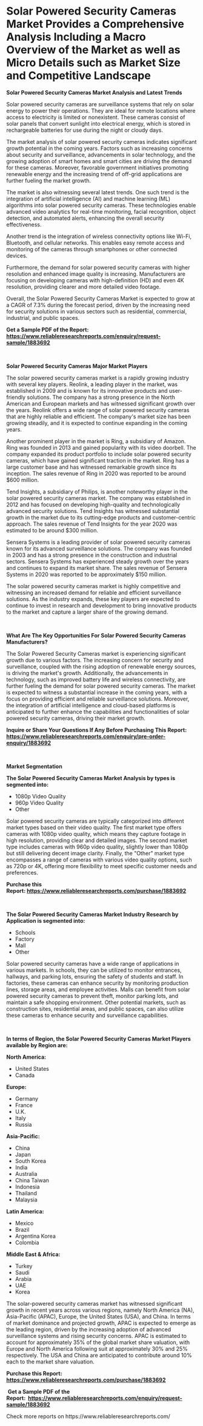 <p><h1>Solar Powered Security Cameras Market Provides a Comprehensive Analysis Including a Macro Overview of the Market as well as Micro Details such as Market Size and Competitive Landscape</h1></p><p><strong>Solar Powered Security Cameras Market Analysis and Latest Trends</strong></p>
<p><p>Solar powered security cameras are surveillance systems that rely on solar energy to power their operations. They are ideal for remote locations where access to electricity is limited or nonexistent. These cameras consist of solar panels that convert sunlight into electrical energy, which is stored in rechargeable batteries for use during the night or cloudy days.</p><p>The market analysis of solar powered security cameras indicates significant growth potential in the coming years. Factors such as increasing concerns about security and surveillance, advancements in solar technology, and the growing adoption of smart homes and smart cities are driving the demand for these cameras. Moreover, favorable government initiatives promoting renewable energy and the increasing trend of off-grid applications are further fueling the market growth.</p><p>The market is also witnessing several latest trends. One such trend is the integration of artificial intelligence (AI) and machine learning (ML) algorithms into solar powered security cameras. These technologies enable advanced video analytics for real-time monitoring, facial recognition, object detection, and automated alerts, enhancing the overall security effectiveness.</p><p>Another trend is the integration of wireless connectivity options like Wi-Fi, Bluetooth, and cellular networks. This enables easy remote access and monitoring of the cameras through smartphones or other connected devices.</p><p>Furthermore, the demand for solar powered security cameras with higher resolution and enhanced image quality is increasing. Manufacturers are focusing on developing cameras with high-definition (HD) and even 4K resolution, providing clearer and more detailed video footage.</p><p>Overall, the Solar Powered Security Cameras Market is expected to grow at a CAGR of 7.3% during the forecast period, driven by the increasing need for security solutions in various sectors such as residential, commercial, industrial, and public spaces.</p></p>
<p><strong>Get a Sample PDF of the Report:&nbsp; <a href="https://www.reliableresearchreports.com/enquiry/request-sample/1883692">https://www.reliableresearchreports.com/enquiry/request-sample/1883692</a></strong></p>
<p>&nbsp;</p>
<p><strong>Solar Powered Security Cameras Major Market Players</strong></p>
<p><p>The solar powered security cameras market is a rapidly growing industry with several key players. Reolink, a leading player in the market, was established in 2009 and is known for its innovative products and user-friendly solutions. The company has a strong presence in the North American and European markets and has witnessed significant growth over the years. Reolink offers a wide range of solar powered security cameras that are highly reliable and efficient. The company's market size has been growing steadily, and it is expected to continue expanding in the coming years.</p><p>Another prominent player in the market is Ring, a subsidiary of Amazon. Ring was founded in 2013 and gained popularity with its video doorbell. The company expanded its product portfolio to include solar powered security cameras, which have gained significant traction in the market. Ring has a large customer base and has witnessed remarkable growth since its inception. The sales revenue of Ring in 2020 was reported to be around $600 million.</p><p>Tend Insights, a subsidiary of Philips, is another noteworthy player in the solar powered security cameras market. The company was established in 2012 and has focused on developing high-quality and technologically advanced security solutions. Tend Insights has witnessed substantial growth in the market due to its cutting-edge products and customer-centric approach. The sales revenue of Tend Insights for the year 2020 was estimated to be around $300 million.</p><p>Sensera Systems is a leading provider of solar powered security cameras known for its advanced surveillance solutions. The company was founded in 2003 and has a strong presence in the construction and industrial sectors. Sensera Systems has experienced steady growth over the years and continues to expand its market share. The sales revenue of Sensera Systems in 2020 was reported to be approximately $150 million.</p><p>The solar powered security cameras market is highly competitive and witnessing an increased demand for reliable and efficient surveillance solutions. As the industry expands, these key players are expected to continue to invest in research and development to bring innovative products to the market and capture a larger share of the growing demand.</p></p>
<p>&nbsp;</p>
<p><strong>What Are The Key Opportunities For Solar Powered Security Cameras Manufacturers?</strong></p>
<p><p>The Solar Powered Security Cameras market is experiencing significant growth due to various factors. The increasing concern for security and surveillance, coupled with the rising adoption of renewable energy sources, is driving the market's growth. Additionally, the advancements in technology, such as improved battery life and wireless connectivity, are further fueling the demand for solar powered security cameras. The market is expected to witness a substantial increase in the coming years, with a focus on providing efficient and reliable surveillance solutions. Moreover, the integration of artificial intelligence and cloud-based platforms is anticipated to further enhance the capabilities and functionalities of solar powered security cameras, driving their market growth.</p></p>
<p><strong>Inquire or Share Your Questions If Any Before Purchasing This Report: <a href="https://www.reliableresearchreports.com/enquiry/pre-order-enquiry/1883692">https://www.reliableresearchreports.com/enquiry/pre-order-enquiry/1883692</a></strong></p>
<p>&nbsp;</p>
<p><strong>Market Segmentation</strong></p>
<p><strong>The Solar Powered Security Cameras Market Analysis by types is segmented into:</strong></p>
<p><ul><li>1080p Video Quality</li><li>960p Video Quality</li><li>Other</li></ul></p>
<p><p>Solar powered security cameras are typically categorized into different market types based on their video quality. The first market type offers cameras with 1080p video quality, which means they capture footage in high resolution, providing clear and detailed images. The second market type includes cameras with 960p video quality, slightly lower than 1080p but still delivering decent image clarity. Finally, the "Other" market type encompasses a range of cameras with various video quality options, such as 720p or 4K, offering more flexibility to meet specific customer needs and preferences.</p></p>
<p><strong>Purchase this Report:&nbsp;<a href="https://www.reliableresearchreports.com/purchase/1883692">https://www.reliableresearchreports.com/purchase/1883692</a></strong></p>
<p>&nbsp;</p>
<p><strong>The Solar Powered Security Cameras Market Industry Research by Application is segmented into:</strong></p>
<p><ul><li>Schools</li><li>Factory</li><li>Mall</li><li>Other</li></ul></p>
<p><p>Solar powered security cameras have a wide range of applications in various markets. In schools, they can be utilized to monitor entrances, hallways, and parking lots, ensuring the safety of students and staff. In factories, these cameras can enhance security by monitoring production lines, storage areas, and employee activities. Malls can benefit from solar powered security cameras to prevent theft, monitor parking lots, and maintain a safe shopping environment. Other potential markets, such as construction sites, residential areas, and public spaces, can also utilize these cameras to enhance security and surveillance capabilities.</p></p>
<p>&nbsp;</p>
<p><strong>In terms of Region, the Solar Powered Security Cameras Market Players available by Region are:</strong></p>
<p>
    <p> <strong> North America: </strong>
        <ul>
            <li>United States</li>
            <li>Canada</li>
        </ul>
        </p> 
    <p> <strong> Europe: </strong>
        <ul>
            <li>Germany</li>
            <li>France</li>
            <li>U.K.</li>
            <li>Italy</li>
            <li>Russia</li>
        </ul>
        </p> 
    <p> <strong> Asia-Pacific: </strong>
        <ul>
            <li>China</li>
            <li>Japan</li>
            <li>South Korea</li>
            <li>India</li>
            <li>Australia</li>
            <li>China Taiwan</li>
            <li>Indonesia</li>
            <li>Thailand</li>
            <li>Malaysia</li>
        </ul>
        </p> 
    <p> <strong> Latin America: </strong>
        <ul>
            <li>Mexico</li>
            <li>Brazil</li>
            <li>Argentina Korea</li>
            <li>Colombia</li>
        </ul>
        </p> 
    <p> <strong> Middle East & Africa: </strong>
        <ul>
            <li>Turkey</li>
            <li>Saudi</li>
            <li>Arabia</li>
            <li>UAE</li>
            <li>Korea</li>
        </ul>
    </p>
    </p>
<p><p>The solar-powered security cameras market has witnessed significant growth in recent years across various regions, namely North America (NA), Asia-Pacific (APAC), Europe, the United States (USA), and China. In terms of market dominance and projected growth, APAC is expected to emerge as the leading region, driven by the increasing adoption of advanced surveillance systems and rising security concerns. APAC is estimated to account for approximately 35% of the global market share valuation, with Europe and North America following suit at approximately 30% and 25% respectively. The USA and China are anticipated to contribute around 10% each to the market share valuation.</p></p>
<p><strong>Purchase this Report: <a href="https://www.reliableresearchreports.com/purchase/1883692">https://www.reliableresearchreports.com/purchase/1883692</a></strong></p>
<p>&nbsp;<strong>Get a Sample PDF of the Report:&nbsp;&nbsp;<a href="https://www.reliableresearchreports.com/enquiry/request-sample/1883692">https://www.reliableresearchreports.com/enquiry/request-sample/1883692</a></strong></p>
<p><strong></strong></p>
<p>Check more reports on https://www.reliableresearchreports.com/</p>